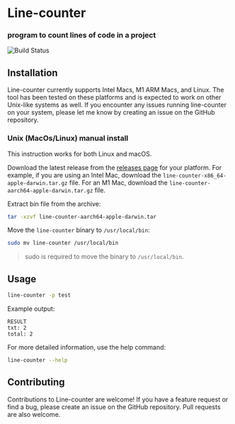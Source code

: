 # Line-counter
### program to count lines of code in a project

![Build Status](https://github.com/leonovk/line-counter/actions/workflows/ci.yml/badge.svg)

## Installation

Line-counter currently supports Intel Macs, M1 ARM Macs, and Linux. The tool has been tested on these platforms and is expected to work on other Unix-like systems as well. If you encounter any issues running line-counter on your system, please let me know by creating an issue on the GitHub repository.


### Unix (MacOs/Linux) manual install

This instruction works for both Linux and macOS.

Download the latest release from the [releases page](https://github.com/leonovk/line-counter/releases) for your platform. For example, if you are using an Intel Mac, download the `line-counter-x86_64-apple-darwin.tar.gz` file. For an M1 Mac, download the `line-counter-aarch64-apple-darwin.tar.gz` file.

Extract bin file from the archive:
  
```bash
tar -xzvf line-counter-aarch64-apple-darwin.tar
```

Move the `line-counter` binary to `/usr/local/bin`:
  
```bash
sudo mv line-counter /usr/local/bin
```
> sudo is required to move the binary to `/usr/local/bin`.

## Usage

```bash
line-counter -p test
```

Example output:
```
RESULT
txt: 2
total: 2
```
For more detailed information, use the help command:

```bash
line-counter --help
```

## Contributing

Contributions to Line-counter are welcome! If you have a feature request or find a bug, please create an issue on the GitHub repository. Pull requests are also welcome.
